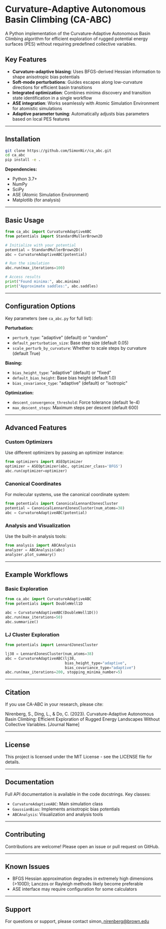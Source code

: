 # Curvature-Adaptive Autonomous Basin Climbing (CA-ABC)

A Python implementation of the Curvature-Adaptive Autonomous Basin Climbing algorithm for efficient exploration of rugged potential energy surfaces (PES) without requiring predefined collective variables.

## Key Features

- **Curvature-adaptive biasing**: Uses BFGS-derived Hessian information to shape anisotropic bias potentials
- **Soft-mode perturbations**: Guides escapes along low-curvature directions for efficient basin transitions
- **Integrated optimization**: Combines minima discovery and transition state identification in a single workflow
- **ASE integration**: Works seamlessly with Atomic Simulation Environment for atomistic simulations
- **Adaptive parameter tuning**: Automatically adjusts bias parameters based on local PES features

---

## Installation

```bash
git clone https://github.com/SimonNir/ca_abc.git
cd ca_abc
pip install -e .
```


**Dependencies:**

  * Python 3.7+
  * NumPy
  * SciPy
  * ASE (Atomic Simulation Environment)
  * Matplotlib (for analysis)

-----

## Basic Usage

```python
from ca_abc import CurvatureAdaptiveABC
from potentials import StandardMullerBrown2D

# Initialize with your potential
potential = StandardMullerBrown2D()
abc = CurvatureAdaptiveABC(potential)

# Run the simulation
abc.run(max_iterations=100)

# Access results
print("Found minima:", abc.minima)
print("Approximate saddles:", abc.saddles)
```

-----

## Configuration Options

Key parameters (see `ca_abc.py` for full list):

**Perturbation:**

  * `perturb_type`: "adaptive" (default) or "random"
  * `default_perturbation_size`: Base step size (default 0.05)
  * `scale_perturb_by_curvature`: Whether to scale steps by curvature (default True)

**Biasing:**

  * `bias_height_type`: "adaptive" (default) or "fixed"
  * `default_bias_height`: Base bias height (default 1.0)
  * `bias_covariance_type`: "adaptive" (default) or "isotropic"

**Optimization:**

  * `descent_convergence_threshold`: Force tolerance (default 1e-4)
  * `max_descent_steps`: Maximum steps per descent (default 600)

-----

## Advanced Features

### Custom Optimizers

Use different optimizers by passing an optimizer instance:

```python
from optimizers import ASEOptimizer
optimizer = ASEOptimizer(abc, optimizer_class='BFGS')
abc.run(optimizer=optimizer)
```

### Canonical Coordinates

For molecular systems, use the canonical coordinate system:

```python
from potentials import CanonicalLennardJonesCluster
potential = CanonicalLennardJonesCluster(num_atoms=38)
abc = CurvatureAdaptiveABC(potential)
```

### Analysis and Visualization

Use the built-in analysis tools:

```python
from analysis import ABCAnalysis
analyzer = ABCAnalysis(abc)
analyzer.plot_summary()
```

-----

## Example Workflows

### Basic Exploration

```python
from ca_abc import CurvatureAdaptiveABC
from potentials import DoubleWell1D

abc = CurvatureAdaptiveABC(DoubleWell1D())
abc.run(max_iterations=50)
abc.summarize()
```

### LJ Cluster Exploration

```python
from potentials import LennardJonesCluster

lj38 = LennardJonesCluster(num_atoms=38)
abc = CurvatureAdaptiveABC(lj38,
                           bias_height_type="adaptive",
                           bias_covariance_type="adaptive")
abc.run(max_iterations=200, stopping_minima_number=5)
```

-----

## Citation

If you use CA-ABC in your research, please cite:

Nirenberg, S., Ding, L., & Do, C. (2023). Curvature-Adaptive Autonomous Basin Climbing: Efficient Exploration of Rugged Energy Landscapes Without Collective Variables. \[Journal Name]

-----

## License

This project is licensed under the MIT License - see the LICENSE file for details.

-----

## Documentation

Full API documentation is available in the code docstrings. Key classes:

  * `CurvatureAdaptiveABC`: Main simulation class
  * `GaussianBias`: Implements anisotropic bias potentials
  * `ABCAnalysis`: Visualization and analysis tools

-----

## Contributing

Contributions are welcome\! Please open an issue or pull request on GitHub.

-----

## Known Issues

  * BFGS Hessian approximation degrades in extremely high dimensions (\>100D); Lanczos or Rayleigh methods likely become preferable 
  * ASE interface may require configuration for some calculators

-----

## Support

For questions or support, please contact simon\_nirenberg@brown.edu